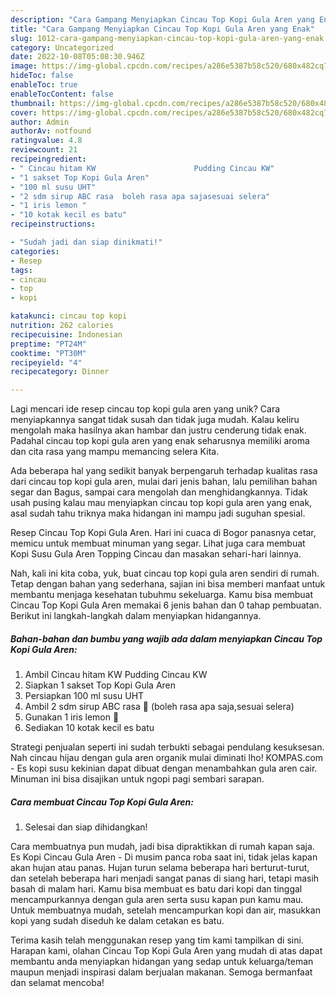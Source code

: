 ```yaml
---
description: "Cara Gampang Menyiapkan Cincau Top Kopi Gula Aren yang Enak"
title: "Cara Gampang Menyiapkan Cincau Top Kopi Gula Aren yang Enak"
slug: 1012-cara-gampang-menyiapkan-cincau-top-kopi-gula-aren-yang-enak
category: Uncategorized
date: 2022-10-08T05:08:30.946Z
image: https://img-global.cpcdn.com/recipes/a286e5387b58c520/680x482cq70/cincau-top-kopi-gula-aren-foto-resep-utama.jpg
hideToc: false
enableToc: true
enableTocContent: false
thumbnail: https://img-global.cpcdn.com/recipes/a286e5387b58c520/680x482cq70/cincau-top-kopi-gula-aren-foto-resep-utama.jpg
cover: https://img-global.cpcdn.com/recipes/a286e5387b58c520/680x482cq70/cincau-top-kopi-gula-aren-foto-resep-utama.jpg
author: Admin
authorAv: notfound
ratingvalue: 4.8
reviewcount: 21
recipeingredient:
- " Cincau hitam KW                      Pudding Cincau KW"
- "1 sakset Top Kopi Gula Aren"
- "100 ml susu UHT"
- "2 sdm sirup ABC rasa  boleh rasa apa sajasesuai selera"
- "1 iris lemon "
- "10 kotak kecil es batu"
recipeinstructions:

- "Sudah jadi dan siap dinikmati!"
categories:
- Resep
tags:
- cincau
- top
- kopi

katakunci: cincau top kopi 
nutrition: 262 calories
recipecuisine: Indonesian
preptime: "PT24M"
cooktime: "PT30M"
recipeyield: "4"
recipecategory: Dinner

---
```





Lagi mencari ide resep cincau top kopi gula aren yang unik? Cara menyiapkannya sangat tidak susah dan tidak juga mudah. Kalau keliru mengolah maka hasilnya akan hambar dan justru cenderung tidak enak. Padahal cincau top kopi gula aren yang enak seharusnya memiliki aroma dan cita rasa yang mampu memancing selera Kita.





Ada beberapa hal yang sedikit banyak berpengaruh terhadap kualitas rasa dari cincau top kopi gula aren, mulai dari jenis bahan, lalu pemilihan bahan segar dan Bagus, sampai cara mengolah dan menghidangkannya. Tidak usah pusing kalau mau menyiapkan cincau top kopi gula aren yang enak,      asal sudah tahu triknya maka hidangan ini mampu jadi suguhan spesial.














Resep Cincau Top Kopi Gula Aren. Hari ini cuaca di Bogor panasnya cetar, memicu untuk membuat minuman yang segar. Lihat juga cara membuat Kopi Susu Gula Aren Topping Cincau dan masakan sehari-hari lainnya.






Nah, kali ini kita coba, yuk, buat cincau top kopi gula aren sendiri di rumah. Tetap dengan bahan yang sederhana, sajian ini bisa memberi manfaat untuk membantu menjaga kesehatan tubuhmu sekeluarga. Kamu bisa membuat Cincau Top Kopi Gula Aren memakai 6 jenis bahan dan 0 tahap pembuatan. Berikut ini langkah-langkah dalam menyiapkan hidangannya.

<!--inarticleads1-->

##### Bahan-bahan dan bumbu yang wajib ada dalam menyiapkan Cincau Top Kopi Gula Aren:

1. Ambil  Cincau hitam KW                      Pudding Cincau KW
1. Siapkan 1 sakset Top Kopi Gula Aren
1. Persiapkan 100 ml susu UHT
1. Ambil 2 sdm sirup ABC rasa 🍈 (boleh rasa apa saja,sesuai selera)
1. Gunakan 1 iris lemon 🍋
1. Sediakan 10 kotak kecil es batu


Strategi penjualan seperti ini sudah terbukti sebagai pendulang kesuksesan. Nah cincau hijau dengan gula aren organik mulai diminati lho! KOMPAS.com - Es kopi susu kekinian dapat dibuat dengan menambahkan gula aren cair. Minuman ini bisa disajikan untuk ngopi pagi sembari sarapan. 

<!--inarticleads2-->

##### Cara membuat Cincau Top Kopi Gula Aren:


1. Selesai dan siap dihidangkan!

Cara membuatnya pun mudah, jadi bisa dipraktikkan di rumah kapan saja. Es Kopi Cincau Gula Aren - Di musim panca roba saat ini, tidak jelas kapan akan hujan atau panas. Hujan turun selama beberapa hari berturut-turut, dan setelah beberapa hari menjadi sangat panas di siang hari, tetapi masih basah di malam hari. Kamu bisa membuat es batu dari kopi dan tinggal mencampurkannya dengan gula aren serta susu kapan pun kamu mau. Untuk membuatnya mudah, setelah mencampurkan kopi dan air, masukkan kopi yang sudah diseduh ke dalam cetakan es batu. 

Terima kasih telah menggunakan resep yang tim kami tampilkan di sini. Harapan kami, olahan Cincau Top Kopi Gula Aren yang mudah di atas dapat membantu anda menyiapkan hidangan yang sedap untuk keluarga/teman maupun menjadi inspirasi dalam berjualan makanan. Semoga bermanfaat dan selamat mencoba!
